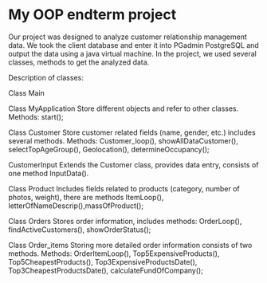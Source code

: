 # My OOP endterm project
Our project was designed to analyze customer relationship management data. We took the client database and enter it into PGadmin PostgreSQL and output the data using a java virtual machine. In the project, we used several classes, methods to get the analyzed data.  

Description of classes:

Class Main 

Class MyApplication 
Store different objects and refer to other classes. 
Methods: start();

Class Customer
Store customer related fields (name, gender, etc.) includes several methods.
Methods: Customer_loop(),  showAllDataCustomer(), selectTopAgeGroup(), Geolocation(), determineOccupancy();

CustomerInput
Extends the Customer class, provides data entry, consists of one method InputData().

Class Product
Includes fields related to products (category, number of photos, weight), there are methods ItemLoop(), letterOfNameDescrip(),massOfProduct();

Class Orders
Stores order information, includes methods: OrderLoop(), findActiveCustomers(), showOrderStatus();

Class Order_items
Storing more detailed order information consists of two methods.
Methods: OrderItemLoop(), Top5ExpensiveProducts(), Top5CheapestProducts(), Top3ExpensiveProductsDate(), Top3CheapestProductsDate(), calculateFundOfCompany();
